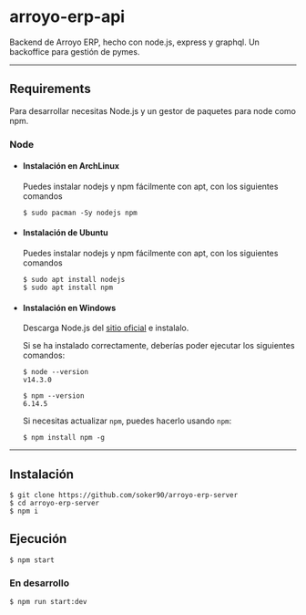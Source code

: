 # arroyo-erp-api
Backend de Arroyo ERP, hecho con node.js, express y graphql. Un backoffice para gestión de pymes.

---
## Requirements

Para desarrollar necesitas Node.js y un gestor de paquetes para node como npm.

### Node
- #### Instalación en ArchLinux

  Puedes instalar nodejs y npm fácilmente con apt, con los siguientes comandos

      $ sudo pacman -Sy nodejs npm
      
- #### Instalación de Ubuntu

  Puedes instalar nodejs y npm fácilmente con apt, con los siguientes comandos

      $ sudo apt install nodejs
      $ sudo apt install npm
      
- #### Instalación en Windows

  Descarga Node.js del [sitio oficial](https://nodejs.org/) e instalalo.

  Si se ha instalado correctamente, deberías poder ejecutar los siguientes comandos:

      $ node --version
      v14.3.0

      $ npm --version
      6.14.5

  Si necesitas actualizar `npm`, puedes hacerlo usando `npm`:

      $ npm install npm -g

---

## Instalación

    $ git clone https://github.com/soker90/arroyo-erp-server
    $ cd arroyo-erp-server
    $ npm i

## Ejecución

    $ npm start
    
### En desarrollo
    $ npm run start:dev
